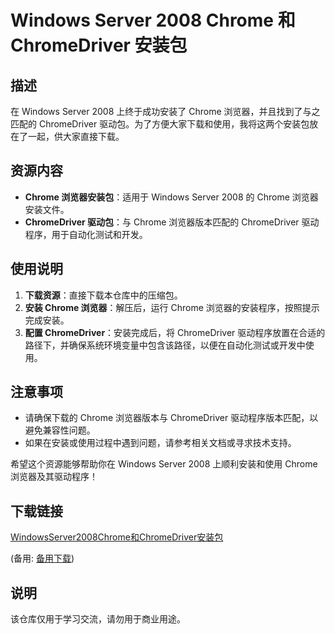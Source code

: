 # Windows Server 2008 Chrome 和 ChromeDriver 安装包

## 描述

在 Windows Server 2008 上终于成功安装了 Chrome 浏览器，并且找到了与之匹配的 ChromeDriver 驱动包。为了方便大家下载和使用，我将这两个安装包放在了一起，供大家直接下载。

## 资源内容

- **Chrome 浏览器安装包**：适用于 Windows Server 2008 的 Chrome 浏览器安装文件。
- **ChromeDriver 驱动包**：与 Chrome 浏览器版本匹配的 ChromeDriver 驱动程序，用于自动化测试和开发。

## 使用说明

1. **下载资源**：直接下载本仓库中的压缩包。
2. **安装 Chrome 浏览器**：解压后，运行 Chrome 浏览器的安装程序，按照提示完成安装。
3. **配置 ChromeDriver**：安装完成后，将 ChromeDriver 驱动程序放置在合适的路径下，并确保系统环境变量中包含该路径，以便在自动化测试或开发中使用。

## 注意事项

- 请确保下载的 Chrome 浏览器版本与 ChromeDriver 驱动程序版本匹配，以避免兼容性问题。
- 如果在安装或使用过程中遇到问题，请参考相关文档或寻求技术支持。

希望这个资源能够帮助你在 Windows Server 2008 上顺利安装和使用 Chrome 浏览器及其驱动程序！

## 下载链接
[WindowsServer2008Chrome和ChromeDriver安装包](https://pan.quark.cn/s/e22f0e0590c9) 

(备用: [备用下载](https://pan.baidu.com/s/1wMc-PrKUN2LVW9iC5N3r3A?pwd=1234))

## 说明

该仓库仅用于学习交流，请勿用于商业用途。
